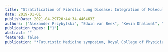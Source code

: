 ```yaml
---
title: "Stratification of Fibrotic Lung Disease: Integration of Molecular Endotyping and Quantitative CT via Machine Learning"
date: 2019-01-01
publishDate: 2021-04-29T20:44:34.446463Z
authors: ["Alexander Przybylski", "Edwin van Beek", "Kevin Dhaliwal", "Aziz Sheikh", "Azin Salimian", "Sohan Seth", "Giorgos Papanastasiou", "Jeremy Walker", "Nik Hirani"]
publication_types: ["1"]
abstract: ""
featured: false
publication: "*Futuristic Medicine symposium, Royal College of Physicians Edinburgh*"
---
```


